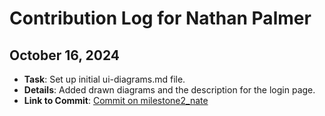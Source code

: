 # Contribution Log for Nathan Palmer

## October 16, 2024

- **Task**: Set up initial ui-diagrams.md file.
- **Details**: Added drawn diagrams and the description for the login page.
- **Link to Commit**: [Commit on milestone2_nate](https://github.com/ankitgoyal0106/326-Group-Project/commit/ff52e96e34b388455afe70c56f6b6855e79accf7)
